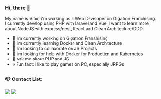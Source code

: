 ### Hi, there 👋

My name is Vitor, i'm working as a Web Developer on Gigatron Franchising. I currently develop using PHP with laravel and Vue. I want to learn more about NodeJS with express/nest, React and Clean Architecture/DDD.

- 🔭 I’m currently working on Gigatron Franshising
- 🌱 I’m currently learning Docker and Clean Architecture
- 👯 I’m looking to collaborate on JS Projects
- 🤔 I’m looking for help with Docker for Production and Kubernetes
- 💬 Ask me about PHP and JS
- ⚡ Fun fact: I like to play games on PC, especially JRPGs

### 📭 Contact List:
<a href="mailto:vitorlealeng@gmail.com" target="_blank"><img src="https://shields.braskam.com/v1/shields?name=email&format=rectangle&size=small"/></a>
<a href="https://www.linkedin.com/in/vitorlealeng/" target="_blank"><img src="https://shields.braskam.com/v1/shields?name=linkedin&format=rectangle&size=small"/></a>
